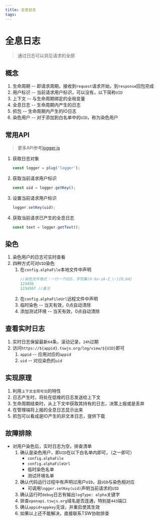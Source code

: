 ```yaml
---
title: 全息日志
tags:
---
```

# 全息日志

> 通过日志可以洞见请求的全部

## 概念

1. 生命周期 -- 即请求周期，接收到`request`请求开始，到`response`回包完成
1. 用户标识 -- 当前请求用户标识，可以没有，以下简称`UID`
1. 上下文 -- 与生命周期绑定的全局变量
1. 全息日志 -- 生命周期内产生的日志
1. 抓包 -- 生命周期内产生的IO日志
1. 染色用户 -- 对于添加到白名单中的`UID`，称为染色用户

## 常用API

> 更多API参考[logger.js](/doc/api/logger)

1. 获取日志对象
    ```js
    const logger = plug('logger');
    ```
1. 获取当前请求用户标识
    ```js
    const uid = logger.getKey();
    ```
1. 设置当前请求用户标识
    ```js
    logger.setKey(uid);
    ```
1. 获取当前请求已产生的全息日志
    ```js
    const text = logger.getText();
    ```

## 染色

1. 染色用户的日志可实时查看
1. 四种方式可对`UID`染色
    1. 在`config.alphaFile`本地文件中声明
        ```js
        //染色文件格式：一行一个UID，字符集[0-9a-zA-Z_\-]{0,64}
        123456
        1234567 //备注
        ```
    1. 在`config.alphaFileUrl`远程文件中声明
    1. 临时染色 -- 当天有效，0点自动清除
    1. 添加测试环境 -- 当天有效，0点自动清除


## 查看实时日志

1. 实时日志保留最新`64`条，滚动记录，`24h`过期
1. 访问`https://${appid}.tswjs.org/log/view/${UID}`即可
    1. `appid` -- 应用对应的`appid`
    1. `uid` -- 对应染色的`uid`

## 实现原理

1. 利用`上下文全局可见`的特性
1. 日志产生时，将处在低维的日志发送给上下文
1. 生命周期结束时，从上下文中获取其持有的日志，决策上报或是丢弃
1. 在管理端将上报的全息日志显示出来
1. 抓包可以看成是IO产生的非文本日志，提供下载

## 故障排除

- 对用户染色后，实时日志为空，排查清单
    1. 确认是染色用户，即`UID`在以下白名单内即可，（之一即可）
        - `config.alphaFile`
        - `config.alphaFileUrl`
        - 临时染色名单
        - 测试环境名单
    1. 确认代码运行过程中有声明过用户`UID`，且`UID`与染色相对应
        - 可调用`logger.setKey(uid)`声明当前请求的`UID`
    1. 确认运行时`debug`日志有输出`logType: alpha`关键字
    1. 排查`openapi.tswjs.org`域名是否连通，特别是`443`端口
    1. 确认`appid+appkey`无误，并重启使其生效
    1. 如果以上还不能解决，直接联系TSW协助排查

